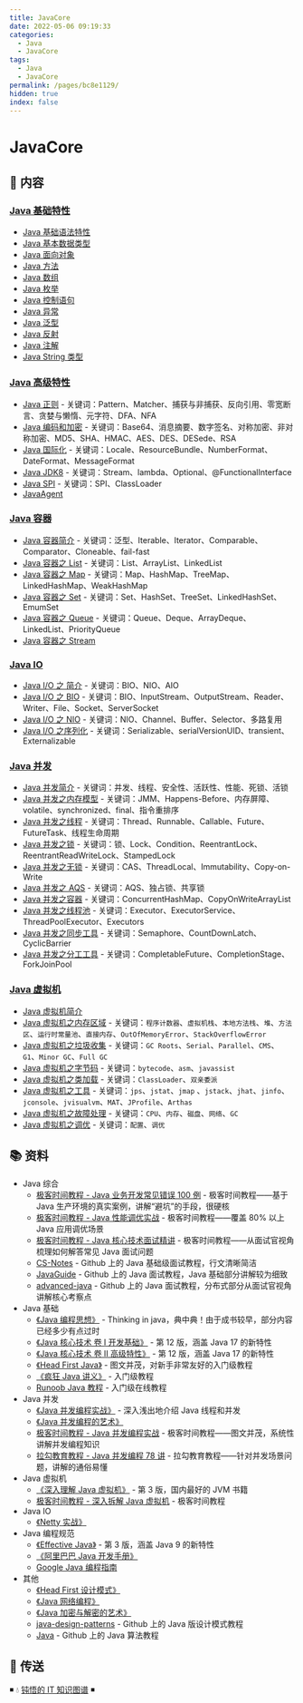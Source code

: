```yaml
---
title: JavaCore
date: 2022-05-06 09:19:33
categories:
  - Java
  - JavaCore
tags:
  - Java
  - JavaCore
permalink: /pages/bc8e1129/
hidden: true
index: false
---
```


# JavaCore

## 📖 内容

### [Java 基础特性](01.基础特性)

- [Java 基础语法特性](01.基础特性/Java基础语法.md)
- [Java 基本数据类型](01.基础特性/Java基本数据类型.md)
- [Java 面向对象](01.基础特性/Java面向对象.md)
- [Java 方法](01.基础特性/Java方法.md)
- [Java 数组](01.基础特性/Java数组.md)
- [Java 枚举](01.基础特性/Java枚举.md)
- [Java 控制语句](01.基础特性/Java控制语句.md)
- [Java 异常](01.基础特性/Java异常.md)
- [Java 泛型](01.基础特性/Java泛型.md)
- [Java 反射](01.基础特性/Java反射.md)
- [Java 注解](01.基础特性/Java注解.md)
- [Java String 类型](01.基础特性/JavaString类型.md)

### [Java 高级特性](02.高级特性)

- [Java 正则](02.高级特性/Java正则.md) - 关键词：Pattern、Matcher、捕获与非捕获、反向引用、零宽断言、贪婪与懒惰、元字符、DFA、NFA
- [Java 编码和加密](02.高级特性/Java编码和加密.md) - 关键词：Base64、消息摘要、数字签名、对称加密、非对称加密、MD5、SHA、HMAC、AES、DES、DESede、RSA
- [Java 国际化](02.高级特性/Java国际化.md) - 关键词：Locale、ResourceBundle、NumberFormat、DateFormat、MessageFormat
- [Java JDK8](02.高级特性/JDK8特性.md) - 关键词：Stream、lambda、Optional、@FunctionalInterface
- [Java SPI](02.高级特性/JavaSPI.md) - 关键词：SPI、ClassLoader
- [JavaAgent](02.高级特性/JavaAgent.md)

### [Java 容器](03.容器)

- [Java 容器简介](03.容器/Java容器简介.md) - 关键词：泛型、Iterable、Iterator、Comparable、Comparator、Cloneable、fail-fast
- [Java 容器之 List](03.容器/Java容器之List.md) - 关键词：List、ArrayList、LinkedList
- [Java 容器之 Map](03.容器/Java容器之Map.md) - 关键词：Map、HashMap、TreeMap、LinkedHashMap、WeakHashMap
- [Java 容器之 Set](03.容器/Java容器之Set.md) - 关键词：Set、HashSet、TreeSet、LinkedHashSet、EmumSet
- [Java 容器之 Queue](03.容器/Java容器之Queue.md) - 关键词：Queue、Deque、ArrayDeque、LinkedList、PriorityQueue
- [Java 容器之 Stream](03.容器/Java容器之Stream.md)

### [Java IO](04.IO)

- [Java I/O 之 简介](04.IO/JavaIO简介.md) - 关键词：BIO、NIO、AIO
- [Java I/O 之 BIO](04.IO/JavaIO之BIO.md) - 关键词：BIO、InputStream、OutputStream、Reader、Writer、File、Socket、ServerSocket
- [Java I/O 之 NIO](04.IO/JavaIO之NIO.md) - 关键词：NIO、Channel、Buffer、Selector、多路复用
- [Java I/O 之序列化](04.IO/JavaIO之序列化.md) - 关键词：Serializable、serialVersionUID、transient、Externalizable

### [Java 并发](05.并发)

- [Java 并发简介](05.并发/Java并发简介.md) - 关键词：并发、线程、安全性、活跃性、性能、死锁、活锁
- [Java 并发之内存模型](05.并发/Java并发之内存模型.md) - 关键词：JMM、Happens-Before、内存屏障、volatile、synchronized、final、指令重排序
- [Java 并发之线程](05.并发/Java并发之线程.md) - 关键词：Thread、Runnable、Callable、Future、FutureTask、线程生命周期
- [Java 并发之锁](05.并发/Java并发之锁.md) - 关键词：锁、Lock、Condition、ReentrantLock、ReentrantReadWriteLock、StampedLock
- [Java 并发之无锁](05.并发/Java并发之无锁.md) - 关键词：CAS、ThreadLocal、Immutability、Copy-on-Write
- [Java 并发之 AQS](05.并发/Java并发之AQS.md) - 关键词：AQS、独占锁、共享锁
- [Java 并发之容器](05.并发/Java并发之容器.md) - 关键词：ConcurrentHashMap、CopyOnWriteArrayList
- [Java 并发之线程池](05.并发/Java并发之线程池.md) - 关键词：Executor、ExecutorService、ThreadPoolExecutor、Executors
- [Java 并发之同步工具](05.并发/Java并发之同步工具.md) - 关键词：Semaphore、CountDownLatch、CyclicBarrier
- [Java 并发之分工工具](05.并发/Java并发之分工工具.md) - 关键词：CompletableFuture、CompletionStage、ForkJoinPool

### [Java 虚拟机](06.JVM)

- [Java 虚拟机简介](06.JVM/Java虚拟机简介.md)
- [Java 虚拟机之内存区域](06.JVM/Java虚拟机之内存区域.md) - 关键词：`程序计数器`、`虚拟机栈`、`本地方法栈`、`堆`、`方法区`、`运行时常量池`、`直接内存`、`OutOfMemoryError`、`StackOverflowError`
- [Java 虚拟机之垃圾收集](06.JVM/Java虚拟机之垃圾收集.md) - 关键词：`GC Roots`、`Serial`、`Parallel`、`CMS`、`G1`、`Minor GC`、`Full GC`
- [Java 虚拟机之字节码](06.JVM/Java虚拟机之字节码.md) - 关键词：`bytecode`、`asm`、`javassist`
- [Java 虚拟机之类加载](06.JVM/Java虚拟机之类加载.md) - 关键词：`ClassLoader`、`双亲委派`
- [Java 虚拟机之工具](06.JVM/Java虚拟机之工具.md) - 关键词：`jps`、`jstat`、`jmap` 、`jstack`、`jhat`、`jinfo`、`jconsole`、`jvisualvm`、`MAT`、`JProfile`、`Arthas`
- [Java 虚拟机之故障处理](06.JVM/Java虚拟机之故障处理.md) - 关键词：`CPU`、`内存`、`磁盘`、`网络`、`GC`
- [Java 虚拟机之调优](06.JVM/Java虚拟机之调优.md) - 关键词：`配置`、`调优`

## 📚 资料

- Java 综合
  - [极客时间教程 - Java 业务开发常见错误 100 例](https://time.geekbang.org/column/intro/100047701) - 极客时间教程——基于 Java 生产环境的真实案例，讲解“避坑”的手段，很硬核
  - [极客时间教程 - Java 性能调优实战](https://time.geekbang.org/column/intro/100028001) - 极客时间教程——覆盖 80% 以上 Java 应用调优场景
  - [极客时间教程 - Java 核心技术面试精讲](https://time.geekbang.org/column/intro/82) - 极客时间教程——从面试官视角梳理如何解答常见 Java 面试问题
  - [CS-Notes](https://github.com/CyC2018/CS-Notes) - Github 上的 Java 基础级面试教程，行文清晰简洁
  - [JavaGuide](https://github.com/Snailclimb/JavaGuide) - Github 上的 Java 面试教程，Java 基础部分讲解较为细致
  - [advanced-java](https://github.com/doocs/advanced-java) - Github 上的 Java 面试教程，分布式部分从面试官视角讲解核心考察点
- Java 基础
  - [《Java 编程思想》](https://book.douban.com/subject/2130190/) - Thinking in java，典中典！由于成书较早，部分内容已经多少有点过时
  - [《Java 核心技术 卷 I 开发基础》](https://book.douban.com/subject/35920145/) - 第 12 版，涵盖 Java 17 的新特性
  - [《Java 核心技术 卷 II 高级特性》](https://book.douban.com/subject/36337685/) - 第 12 版，涵盖 Java 17 的新特性
  - [《Head First Java》](https://book.douban.com/subject/2000732/) - 图文并茂，对新手非常友好的入门级教程
  - [《疯狂 Java 讲义》](https://book.douban.com/subject/3246499/) - 入门级教程
  - [Runoob Java 教程](https://www.runoob.com/java/java-tutorial.html) - 入门级在线教程
- Java 并发
  - [《Java 并发编程实战》](https://book.douban.com/subject/10484692/) - 深入浅出地介绍 Java 线程和并发
  - [《Java 并发编程的艺术》](https://book.douban.com/subject/26591326/)
  - [极客时间教程 - Java 并发编程实战](https://time.geekbang.org/column/intro/100023901) - 极客时间教程——图文并茂，系统性讲解并发编程知识
  - [拉勾教育教程 - Java 并发编程 78 讲](https://kaiwu.lagou.com/course/courseInfo.htm?courseId=16) - 拉勾教育教程——针对并发场景问题，讲解的通俗易懂
- Java 虚拟机
  - [《深入理解 Java 虚拟机》](https://book.douban.com/subject/34907497/) - 第 3 版，国内最好的 JVM 书籍
  - [极客时间教程 - 深入拆解 Java 虚拟机](https://time.geekbang.org/column/intro/100010301) - 极客时间教程
- Java IO
  - [《Netty 实战》](https://book.douban.com/subject/27038538/)
- Java 编程规范
  - [《Effective Java》](https://book.douban.com/subject/36818907/) - 第 3 版，涵盖 Java 9 的新特性
  - [《阿里巴巴 Java 开发手册》](https://github.com/alibaba/p3c/blob/master/阿里巴巴Java开发手册（详尽版）.pdf)
  - [Google Java 编程指南](https://google.github.io/styleguide/javaguide.html)
- 其他
  - [《Head First 设计模式》](https://book.douban.com/subject/2243615/)
  - [《Java 网络编程》](https://book.douban.com/subject/1438754/)
  - [《Java 加密与解密的艺术》](https://book.douban.com/subject/25861566/)
  - [java-design-patterns](https://github.com/iluwatar/java-design-patterns) - Github 上的 Java 版设计模式教程
  - [Java](https://github.com/TheAlgorithms/Java) - Github 上的 Java 算法教程

## 🚪 传送

◾ 💧 [钝悟的 IT 知识图谱](https://dunwu.github.io/waterdrop/) ◾
